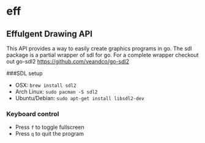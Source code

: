 # eff
Effulgent Drawing API
---
This API provides a way to easily create graphics programs in go.
The sdl package is a partial wrapper of sdl for go.  For a complete wrapper checkout out go-sdl2 <https://github.com/veandco/go-sdl2>

###SDL setup
* OSX: `brew install sdl2`
* Arch Linux: `sudo pacman -S sdl2`
* Ubuntu/Debian: `sudo apt-get install libsdl2-dev`

### Keyboard control
* Press `f` to toggle fullscreen
* Press `q` to quit the program
